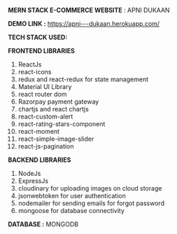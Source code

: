 **MERN STACK E-COMMERCE WEBSITE** : APNI DUKAAN

**DEMO LINK :** https://apni---dukaan.herokuapp.com/

**TECH STACK USED:**

**FRONTEND LIBRARIES**

1. ReactJs
2. react-icons
3. redux and react-redux for state management
4. Material UI Library
5. react router dom
6. Razorpay payment gateway
7. chartjs and react chartjs
8. react-custom-alert
9. react-rating-stars-component
10. react-moment
11. react-simple-image-slider
12. react-js-pagination

**BACKEND LIBRARIES**

1. NodeJs
2. ExpressJs
3. cloudinary for uploading images on cloud storage
4. jsonwebtoken for user authentication
5. nodemailer for sending emails for forgot password
6. mongoose for database connectivity

**DATABASE :** MONGODB
